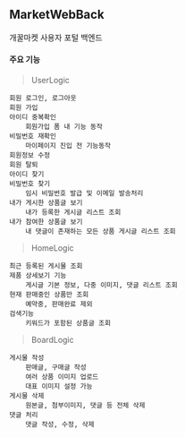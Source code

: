 ## MarketWebBack
개꿀마켓 사용자 포털 백엔드

#### 주요 기능

> UserLogic

	회원 로그인, 로그아웃
	회원 가입
	아이디 중복확인
		회원가입 폼 내 기능 동작
	비밀번호 재확인
		마이페이지 진입 전 기능동작
	회원정보 수정
	회원 탈퇴
	아이디 찾기
	비밀번호 찾기
		임시 비밀번호 발급 및 이메일 발송처리 
	내가 게시한 상품글 보기
		내가 등록한 게시글 리스트 조회
	내가 참여한 상품글 보기	
		내 댓글이 존재하는 모든 상품 게시글 리스트 조회

> HomeLogic

	최근 등록된 게시물 조회
	제품 상세보기 기능
		게시글 기본 정보, 다중 이미지, 댓글 리스트 조회
	현재 판매중인 상품만 조회
		예약중, 판매완료 제외
	검색기능
		키워드가 포함된 상품글 조회

> BoardLogic

	게시물 작성 
		판매글, 구매글 작성
		여러 상품 이미지 업로드
		대표 이미지 설정 가능
	게시물 삭제
		원본글, 첨부이미지, 댓글 등 전체 삭제
	댓글 처리
		댓글 작성, 수정, 삭제

